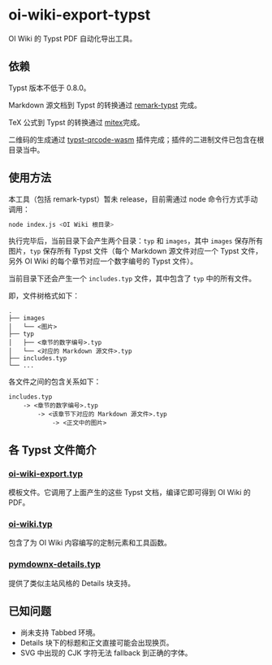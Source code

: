 # oi-wiki-export-typst

OI Wiki 的 Typst PDF 自动化导出工具。

## 依赖

Typst 版本不低于 0.8.0。

Markdown 源文档到 Typst 的转换通过 [remark-typst](https://github.com/OI-wiki/remark-typst) 完成。

TeX 公式到 Typst 的转换通过 [mitex](https://github.com/orangex4/mitex)完成。

二维码的生成通过 [typst-qrcode-wasm](https://github.com/megakite/typst-qrcode-wasm) 插件完成；插件的二进制文件已包含在根目录当中。

## 使用方法

本工具（包括 remark-typst）暂未 release，目前需通过 node 命令行方式手动调用：

```bash
node index.js <OI Wiki 根目录>
```

执行完毕后，当前目录下会产生两个目录：`typ` 和 `images`，其中 `images` 保存所有图片，`typ` 保存所有 Typst 文件（每个 Markdown 源文件对应一个 Typst 文件，另外 OI Wiki 的每个章节对应一个数字编号的 Typst 文件）。

当前目录下还会产生一个 `includes.typ` 文件，其中包含了 `typ` 中的所有文件。

即，文件树格式如下：

```plain
.
├── images
│   └── <图片>
├── typ
│   ├── <章节的数字编号>.typ
│   └── <对应的 Markdown 源文件>.typ
├── includes.typ
└── ...
```

各文件之间的包含关系如下：

```plain
includes.typ
    -> <章节的数字编号>.typ
        -> <该章节下对应的 Markdown 源文件>.typ
            -> <正文中的图片>
```

## 各 Typst 文件简介

### [oi-wiki-export.typ](./oi-wiki-export.typ)

模板文件。它调用了上面产生的这些 Typst 文档，编译它即可得到 OI Wiki 的 PDF。

### [oi-wiki.typ](./oi-wiki.typ)

包含了为 OI Wiki 内容编写的定制元素和工具函数。

### [pymdownx-details.typ](./pymdownx-details.typ)

提供了类似主站风格的 Details 块支持。

## 已知问题

- 尚未支持 Tabbed 环境。
- Details 块下的标题和正文直接可能会出现换页。
- SVG 中出现的 CJK 字符无法 fallback 到正确的字体。

